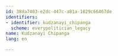 ```yaml
---
id: 38da7403-e2dc-447c-a81a-1029c66467de
identifiers:
- identifier: kudzanayi_chipanga
  scheme: everypolitician_legacy
name: Kudzanayi Chipanga
lang: en

---
```

